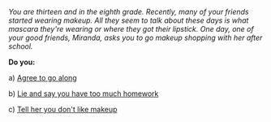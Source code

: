 
*You are thirteen and in the eighth grade. Recently, many of your friends started wearing makeup.
All they seem to talk about these days is what mascara they're wearing or where they got their
lipstick. One day, one of your good friends, Miranda, asks you to go makeup shopping with her after
school.*

**Do you:**

a) [Agree to go along](/node/agree)

b) [Lie and say you have too much homework](/node/lie)

c) [Tell her you don't like makeup](/node/shrug)